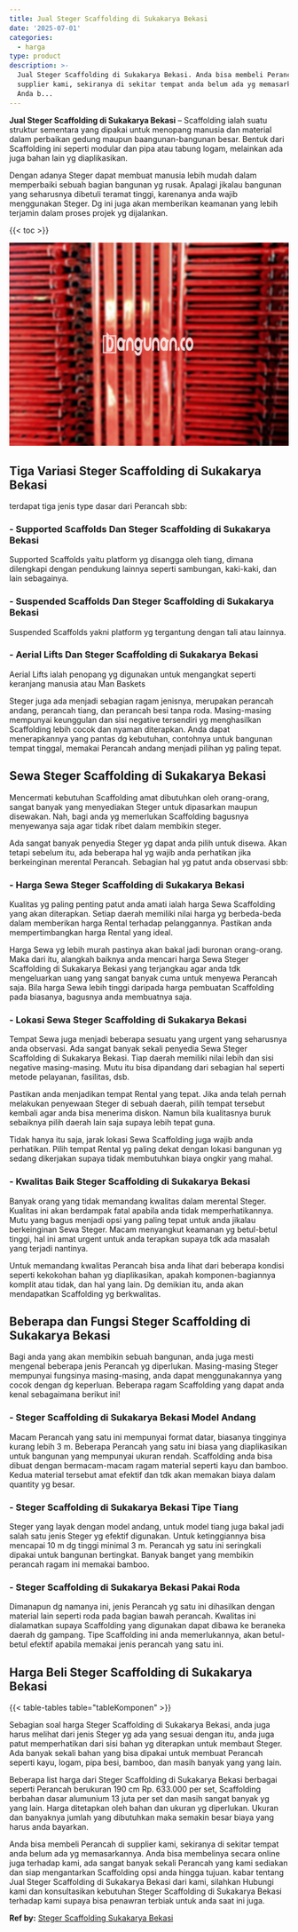 ```yaml
---
title: Jual Steger Scaffolding di Sukakarya Bekasi
date: '2025-07-01'
categories:
  - harga
type: product
description: >-
  Jual Steger Scaffolding di Sukakarya Bekasi. Anda bisa membeli Perancah di
  supplier kami, sekiranya di sekitar tempat anda belum ada yg memasarkannya.
  Anda b...
---
```


**Jual Steger Scaffolding di Sukakarya Bekasi** – Scaffolding ialah suatu struktur sementara yang dipakai untuk menopang manusia dan material dalam perbaikan gedung maupun baangunan-bangunan besar. Bentuk dari Scaffolding ini seperti modular dan pipa atau tabung logam, melainkan ada juga bahan lain yg diaplikasikan.

Dengan adanya Steger dapat membuat manusia lebih mudah dalam memperbaiki sebuah bagian bangunan yg rusak. Apalagi jikalau bangunan yang seharusnya dibetuli teramat tinggi, karenanya anda wajib menggunakan Steger. Dg ini juga akan memberikan keamanan yang lebih terjamin dalam proses projek yg dijalankan.

{{< toc >}}

![Jual Steger Scaffolding di Sukakarya Bekasi](/images/sewa-scaffolding-steger-03.png)

## Tiga Variasi Steger Scaffolding di Sukakarya Bekasi

terdapat tiga jenis type dasar dari Perancah sbb:

### \- Supported Scaffolds Dan Steger Scaffolding di Sukakarya Bekasi

Supported Scaffolds yaitu platform yg disangga oleh tiang, dimana dilengkapi dengan pendukung lainnya seperti sambungan, kaki-kaki, dan lain sebagainya.

### \- Suspended Scaffolds Dan Steger Scaffolding di Sukakarya Bekasi

Suspended Scaffolds yakni platform yg tergantung dengan tali atau lainnya.

### \- Aerial Lifts Dan Steger Scaffolding di Sukakarya Bekasi

Aerial Lifts ialah penopang yg digunakan untuk mengangkat seperti keranjang manusia atau Man Baskets

Steger juga ada menjadi sebagian ragam jenisnya, merupakan perancah andang, perancah tiang, dan perancah besi tanpa roda. Masing-masing mempunyai keunggulan dan sisi negative tersendiri yg menghasilkan Scaffolding lebih cocok dan nyaman diterapkan. Anda dapat menerapkannya yang pantas dg kebutuhan, contohnya untuk bangunan tempat tinggal, memakai Perancah andang menjadi pilihan yg paling tepat.

## Sewa Steger Scaffolding di Sukakarya Bekasi

Mencermati kebutuhan Scaffolding amat dibutuhkan oleh orang-orang, sangat banyak yang menyediakan Steger untuk dipasarkan maupun disewakan. Nah, bagi anda yg memerlukan Scaffolding bagusnya menyewanya saja agar tidak ribet dalam membikin steger.

Ada sangat banyak penyedia Steger yg dapat anda pilih untuk disewa. Akan tetapi sebelum itu, ada beberapa hal yg wajib anda perhatikan jika berkeinginan merental Perancah. Sebagian hal yg patut anda observasi sbb:

### \- Harga Sewa Steger Scaffolding di Sukakarya Bekasi

Kualitas yg paling penting patut anda amati ialah harga Sewa Scaffolding yang akan diterapkan. Setiap daerah memiliki nilai harga yg berbeda-beda dalam memberikan harga Rental terhadap pelanggannya. Pastikan anda mempertimbangkan harga Rental yang ideal.

Harga Sewa yg lebih murah pastinya akan bakal jadi buronan orang-orang. Maka dari itu, alangkah baiknya anda mencari harga Sewa Steger Scaffolding di Sukakarya Bekasi yang terjangkau agar anda tdk mengeluarkan uang yang sangat banyak cuma untuk menyewa Perancah saja. Bila harga Sewa lebih tinggi daripada harga pembuatan Scaffolding pada biasanya, bagusnya anda membuatnya saja.

### \- Lokasi Sewa Steger Scaffolding di Sukakarya Bekasi

Tempat Sewa juga menjadi beberapa sesuatu yang urgent yang seharusnya anda observasi. Ada sangat banyak sekali penyedia Sewa Steger Scaffolding di Sukakarya Bekasi. Tiap daerah memiliki nilai lebih dan sisi negative masing-masing. Mutu itu bisa dipandang dari sebagian hal seperti metode pelayanan, fasilitas, dsb.

Pastikan anda menjadikan tempat Rental yang tepat. Jika anda telah pernah melakukan penyewaan Steger di sebuah daerah, pilih tempat tersebut kembali agar anda bisa menerima diskon. Namun bila kualitasnya buruk sebaiknya pilih daerah lain saja supaya lebih tepat guna.

Tidak hanya itu saja, jarak lokasi Sewa Scaffolding juga wajib anda perhatikan. Pilih tempat Rental yg paling dekat dengan lokasi bangunan yg sedang dikerjakan supaya tidak membutuhkan biaya ongkir yang mahal.

### \- Kwalitas Baik Steger Scaffolding di Sukakarya Bekasi

Banyak orang yang tidak memandang kwalitas dalam merental Steger. Kualitas ini akan berdampak fatal apabila anda tidak memperhatikannya. Mutu yang bagus menjadi opsi yang paling tepat untuk anda jikalau berkeinginan Sewa Steger. Macam menyangkut keamanan yg betul-betul tinggi, hal ini amat urgent untuk anda terapkan supaya tdk ada masalah yang terjadi nantinya.

Untuk memandang kwalitas Perancah bisa anda lihat dari beberapa kondisi seperti kekokohan bahan yg diaplikasikan, apakah komponen-bagiannya komplit atau tidak, dan hal yang lain. Dg demikian itu, anda akan mendapatkan Scaffolding yg berkwalitas.

## Beberapa dan Fungsi Steger Scaffolding di Sukakarya Bekasi

Bagi anda yang akan membikin sebuah bangunan, anda juga mesti mengenal beberapa jenis Perancah yg diperlukan. Masing-masing Steger mempunyai fungsinya masing-masing, anda dapat menggunakannya yang cocok dengan dg keperluan. Beberapa ragam Scaffolding yang dapat anda kenal sebagaimana berikut ini!

### \- Steger Scaffolding di Sukakarya Bekasi Model Andang

Macam Perancah yang satu ini mempunyai format datar, biasanya tingginya kurang lebih 3 m. Beberapa Perancah yang satu ini biasa yang diaplikasikan untuk bangunan yang mempunyai ukuran rendah. Scaffolding anda bisa dibuat dengan bermacam-macam ragam material seperti kayu dan bamboo. Kedua material tersebut amat efektif dan tdk akan memakan biaya dalam quantity yg besar.

### \- Steger Scaffolding di Sukakarya Bekasi Tipe Tiang

Steger yang layak dengan model andang, untuk model tiang juga bakal jadi salah satu jenis Steger yg efektif digunakan. Untuk ketinggiannya bisa mencapai 10 m dg tinggi minimal 3 m. Perancah yg satu ini seringkali dipakai untuk bangunan bertingkat. Banyak banget yang membikin perancah ragam ini memakai bamboo.

### \- Steger Scaffolding di Sukakarya Bekasi Pakai Roda

Dimanapun dg namanya ini, jenis Perancah yg satu ini dihasilkan dengan material lain seperti roda pada bagian bawah perancah. Kwalitas ini dialamatkan supaya Scaffolding yang digunakan dapat dibawa ke beraneka daerah dg gampang. Tipe Scaffolding ini anda memerlukannya, akan betul-betul efektif apabila memakai jenis perancah yang satu ini.

## Harga Beli Steger Scaffolding di Sukakarya Bekasi

{{< table-tables table="tableKomponen" >}}

Sebagian soal harga Steger Scaffolding di Sukakarya Bekasi, anda juga harus melihat dari jenis Steger yg ada yang sesuai dengan itu, anda juga patut memperhatikan dari sisi bahan yg diterapkan untuk membaut Steger. Ada banyak sekali bahan yang bisa dipakai untuk membuat Perancah seperti kayu, logam, pipa besi, bamboo, dan masih banyak yang yang lain.

Beberapa list harga dari Steger Scaffolding di Sukakarya Bekasi berbagai seperti Perancah berukuran 190 cm Rp. 633.000 per set, Scaffolding berbahan dasar alumunium 13 juta per set dan masih sangat banyak yg yang lain. Harga ditetapkan oleh bahan dan ukuran yg diperlukan. Ukuran dan banyaknya jumlah yang dibutuhkan maka semakin besar biaya yang harus anda bayarkan.

Anda bisa membeli Perancah di supplier kami, sekiranya di sekitar tempat anda belum ada yg memasarkannya. Anda bisa membelinya secara online juga terhadap kami, ada sangat banyak sekali Perancah yang kami sediakan dan siap mengantarkan Scaffolding opsi anda hingga tujuan. kabar tentang Jual Steger Scaffolding di Sukakarya Bekasi dari kami, silahkan Hubungi kami dan konsultasikan kebutuhan Steger Scaffolding di Sukakarya Bekasi terhadap kami supaya bisa penawran terbiak untuk anda saat ini juga.

**Ref by:** [Steger Scaffolding Sukakarya Bekasi](https://id.wikipedia.org/wiki/Steger)

